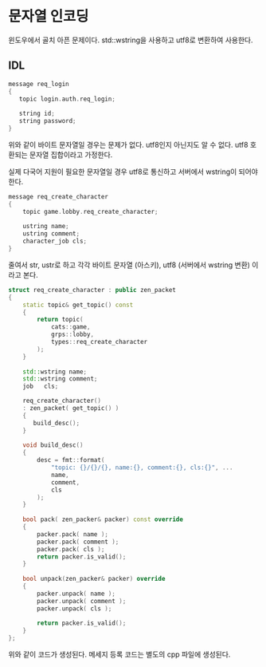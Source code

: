 # 문자열 인코딩 

윈도우에서 골치 아픈 문제이다. std::wstring을 사용하고 utf8로 변환하여 사용한다. 



## IDL 

```c++
message req_login 
{
   topic login.auth.req_login; 
   
   string id; 
   string password; 
}
```

위와 같이 바이트 문자열일 경우는 문제가 없다. utf8인지 아닌지도 알 수 없다.  utf8 호환되는 문자열 집합이라고 가정한다. 

실제 다국어 지원이 필요한 문자열일 경우 utf8로 통신하고 서버에서 wstring이 되어야 한다. 

```c++
message req_create_character
{
    topic game.lobby.req_create_character; 
    
    ustring name; 
    ustring comment; 
    character_job cls; 
}
```

줄여서 str, ustr로 하고 각각 바이트 문자열 (아스키), utf8 (서버에서 wstring 변환) 이라고 본다. 

```c++
struct req_create_character : public zen_packet 
{
    static topic& get_topic() const 
    {
    	return topic(
    		cats::game, 
    		grps::lobby, 
    		types::req_create_character
    	);
    }
    
    std::wstring name; 
    std::wstring comment; 
    job   cls; 

    req_create_character()
    : zen_packet( get_topic() )
    {
       build_desc();
    }
    
    void build_desc() 
    {
        desc = fmt::format( 
        	"topic: {}/{}/{}, name:{}, comment:{}, cls:{}", ...
        	name, 
        	comment, 
        	cls
        );
    }
        
    bool pack( zen_packer& packer) const override 
    {
    	packer.pack( name ); 
    	packer.pack( comment ); 
    	packer.pack( cls );
    	return packer.is_valid();
    }
    
    bool unpack(zen_packer& packer) override 
    {
    	packer.unpack( name ); 
    	packer.unpack( comment ); 
    	packer.unpack( cls ); 
    	
    	return packer.is_valid();
    }
}; 
```

위와 같이 코드가 생성된다. 메세지 등록 코드는 별도의 cpp 파일에 생성된다. 











